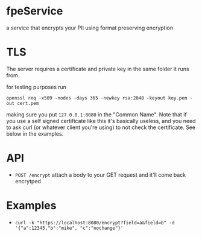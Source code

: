# fpeService
a service that encrypts your PII using format preserving encryption

# TLS
The server requires a certificate and private key in the same folder it runs from. 

for testing purposes run 

```
openssl req -x509 -nodes -days 365 -newkey rsa:2048 -keyout key.pem -out cert.pem
```

making sure you put `127.0.0.1:8080` in the "Common Name". Note that if you use a self signed certificate like this it's basically useless, and you need to ask curl (or whatever client you're using) to not check the certificate. See below in the examples.

# API

* `POST /encrypt` attach a body to your GET request and it'll come back encrytped

# Examples

* `curl -k "https://localhost:8080/encrypt?field=a&field=b" -d '{"a":12345,"b":"mike", "c":"nochange"}'`
